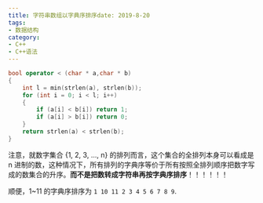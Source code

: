 ```yaml
---
title: 字符串数组以字典序排序date: 2019-8-20
tags:
- 数据结构
category:
- C++
- C++语法
---
```


```c++
bool operator < (char * a,char * b)
{
    int l = min(strlen(a), strlen(b));
    for (int i = 0; i < l; i++)
    {
        if (a[i] < b[i]) return 1;
        if (a[i] > b[i]) return 0;
    }
    return strlen(a) < strlen(b);
}
```

注意，就数字集合 {1, 2, 3, ..., n} 的排列而言，这个集合的全排列本身可以看成是 n 进制的数，这种情况下，所有排列的字典序等价于所有按照全排列顺序把数字写成的数集合的升序。**而不是把数转成字符串再按字典序排序**！！！！！！

顺便，1~11 的字典序排序为 `1 10 11 2 3 4 5 6 7 8 9`.

